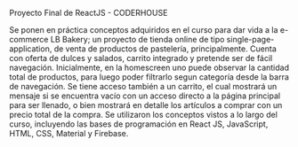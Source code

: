 Proyecto Final de ReactJS - CODERHOUSE

Se ponen en práctica conceptos adquiridos en el curso para dar vida a la e-commerce LB Bakery; un proyecto de tienda online de tipo single-page-application, 
de venta de productos de pastelería, principalmente. Cuenta con oferta de dulces y salados, carrito integrado y pretende ser de fácil navegación.
Inicialmente, en la homescreen uno puede observar la cantidad total de productos, para luego poder filtrarlo segun categoría desde la barra de navegación. Se tiene acceso
también a un carrito, el cual mostrará un mensaje si se encuentra vacío con un acceso directo a la página principal para ser llenado, o bien mostrará en detalle los artículos
a comprar con un precio total de la compra.
Se utilizaron los conceptos vistos a lo largo del curso, incluyendo las bases de programación en React JS, JavaScript, HTML, CSS, Material y Firebase. 
